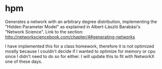 # hpm
Generates a network with an arbitrary degree distribution, implementing the "Hidden Parameter Model" as explained in Albert-László Barabási's "Network Science". Link to the section: http://networksciencebook.com/chapter/4#generating-networks

I have implemented this for a class homework, therefore it is not optimized mostly because I couldn't decide if I wanted to optimize for memory or cpu since I didn't need to do so for either. I will update this to fit with NetworkX one of these days.
